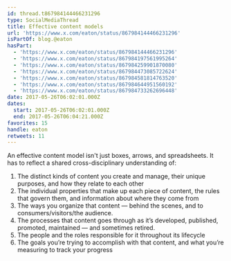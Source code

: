 ```yaml
---
id: thread.t867984144466231296
type: SocialMediaThread
title: Effective content models
url: 'https://www.x.com/eaton/status/867984144466231296'
isPartOf: blog.@eaton
hasPart:
  - 'https://www.x.com/eaton/status/867984144466231296'
  - 'https://www.x.com/eaton/status/867984197561995264'
  - 'https://www.x.com/eaton/status/867984259901870080'
  - 'https://www.x.com/eaton/status/867984473085722624'
  - 'https://www.x.com/eaton/status/867984581814763520'
  - 'https://www.x.com/eaton/status/867984644951560192'
  - 'https://www.x.com/eaton/status/867984733262696448'
date: 2017-05-26T06:02:01.000Z
dates:
  start: 2017-05-26T06:02:01.000Z
  end: 2017-05-26T06:04:21.000Z
favorites: 15
handle: eaton
retweets: 11
---
```

An effective content model isn't just boxes, arrows, and spreadsheets. It has to reflect a shared cross-disciplinary understanding of:

1. The distinct kinds of content you create and manage, their unique purposes, and how they relate to each other
2. The individual properties that make up each piece of content, the rules that govern them, and information about where they come from
3. The ways you organize that content — behind the scenes, and to consumers/visitors/the audience.
4. The processes that content goes through as it’s developed, published, promoted, maintained — and sometimes retired.
5. The people and the roles responsible for it throughout its lifecycle
6. The goals you’re trying to accomplish with that content, and what you’re measuring to track your progress
